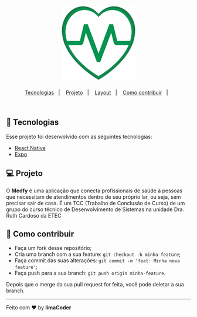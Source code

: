<h1 align="center">
    <img alt="Medfy" src="src/assets/logo.png" width="200px" />
</h1>

<p align="center">
  <a href="#rocket-tecnologias">Tecnologias</a>&nbsp;&nbsp;&nbsp;|&nbsp;&nbsp;&nbsp;
  <a href="#-projeto">Projeto</a>&nbsp;&nbsp;&nbsp;|&nbsp;&nbsp;&nbsp;
  <a href="#-layout">Layout</a>&nbsp;&nbsp;&nbsp;|&nbsp;&nbsp;&nbsp;
  <a href="#-como-contribuir">Como contribuir</a>&nbsp;&nbsp;&nbsp;|&nbsp;&nbsp;&nbsp;
</p>

<br>

## :rocket: Tecnologias

Esse projeto foi desenvolvido com as seguintes tecnologias:

- [React Native](https://facebook.github.io/react-native/)
- [Expo](https://expo.io/)

## 💻 Projeto

O **Medfy** é uma aplicação que conecta profissionais de saúde à pessoas que necessitam de atendimentos dentro de seu próprio lar, ou seja, sem precisar sair de casa.
É um TCC (Trabalho de Conclusão de Curso) de um grupo do curso técnico de Desenvolvimento de Sistemas na unidade Dra. Ruth Cardoso da ETEC

## 🤔 Como contribuir

- Faça um fork desse repositório;
- Cria uma branch com a sua feature: `git checkout -b minha-feature`;
- Faça commit das suas alterações: `git commit -m 'feat: Minha nova feature'`;
- Faça push para a sua branch: `git push origin minha-feature`.

Depois que o merge da sua pull request for feita, você pode deletar a sua branch.

---

Feito com ❤️ by **limaCoder**
